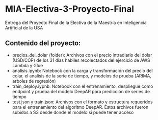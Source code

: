 # MIA-Electiva-3-Proyecto-Final
Entrega del Proyecto Final de la Electiva de la Maestría en Inteligencia Artificial de la USA

## Contenido del proyecto:
- precios_del_dolar (folder): Archivos con el precio intradiario del dolar (USD/COP) de los 31 días habiles recolectados del ejercicio de AWS Lambda y Glue
- analisis.ipynb: Notebook con la carga y transformación del precio del colar, el analisis de la serie de tiempo, y modelos de prueba (ARIMA, arboles de regresión)
- train_deploy.iypnb: Notebook con el entrenamiento, despliegue como endpoint y prueba del modelo DeepAR para predicción de series de tiempo
- test.json y train.json: Archivos con el formato y estructura requeridos para el entrenamiento del algoritmo DeepAR. Estos archivos fueron subidos a S3 desde donde el modelo si puede tener acceso

